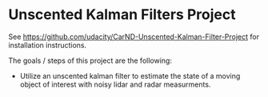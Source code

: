 # Unscented Kalman Filters Project

See <https://github.com/udacity/CarND-Unscented-Kalman-Filter-Project> for installation instructions.

The goals / steps of this project are the following:

* Utilize an unscented kalman filter to estimate the state of a moving object of interest with noisy lidar and radar measurments.
